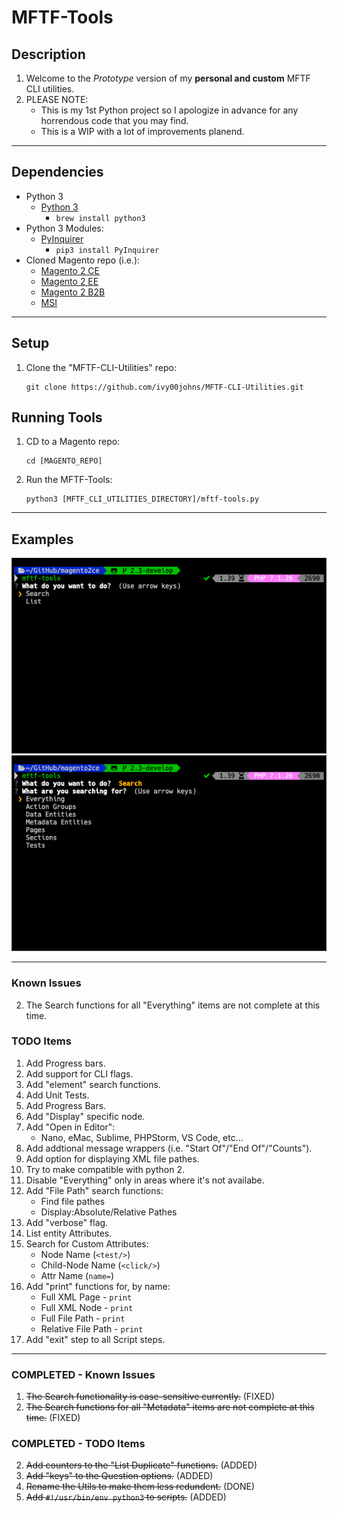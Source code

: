 # MFTF-Tools

## Description
1. Welcome to the *Prototype* version of my **personal and custom** MFTF CLI utilities.
2. PLEASE NOTE: 
    * This is my 1st Python project so I apologize in advance for any horrendous code that you may find.
    * This is a WIP with a lot of improvements planend.

----

## Dependencies
* Python 3
    * [Python 3](https://www.python.org/download/releases/3.0/)
        * ```brew install python3```
* Python 3 Modules:
    * [PyInquirer](https://github.com/CITGuru/PyInquirer)
        * ```pip3 install PyInquirer```
* Cloned Magento repo (i.e.):
    * [Magento 2 CE](https://github.com/magento/magento2ce.git)
    * [Magento 2 EE](https://github.com/magento/magento2ee)
    * [Magento 2 B2B](https://github.com/magento/magento2b2b)
    * [MSI](https://github.com/magento-engcom/msi)

----

## Setup
1. Clone the "MFTF-CLI-Utilities" repo:
    ```
    git clone https://github.com/ivy00johns/MFTF-CLI-Utilities.git
    ```

## Running Tools
1. CD to a Magento repo:
    ```
    cd [MAGENTO_REPO]
    ```
2. Run the MFTF-Tools:
    ```
    python3 [MFTF_CLI_UTILITIES_DIRECTORY]/mftf-tools.py
    ```

----

## Examples
![Question #1](https://github.com/ivy00johns/MFTF-CLI-Utilities/blob/master/Images/question-1.png?raw=true)
![Question #2](https://github.com/ivy00johns/MFTF-CLI-Utilities/blob/master/Images/question-2.png?raw=true)

----

### Known Issues
2. The Search functions for all "Everything" items are not complete at this time.

### TODO Items
1. Add Progress bars.
3. Add support for CLI flags.
5. Add "element" search functions.
6. Add Unit Tests.
7. Add Progress Bars.
8. Add "Display" specific node.
9. Add "Open in Editor":
    * Nano, eMac, Sublime, PHPStorm, VS Code, etc...
11. Add addtional message wrappers (i.e. "Start Of"/"End Of"/"Counts").
12. Add option for displaying XML file pathes.
14. Try to make compatible with python 2.
15. Disable "Everything" only in areas where it's not availabe.
16. Add "File Path" search functions:
    * Find file pathes
    * Display:Absolute/Relative Pathes
17. Add "verbose" flag.
18. List entity Attributes.
19. Search for Custom Attributes:
    * Node Name (```<test/>```)
    * Child-Node Name (```<click/>```)
    * Attr Name (```name=```)
20. Add "print" functions for, by name:
    * Full XML Page - `print`
    * Full XML Node - `print`
    * Full File Path - `print`
    * Relative File Path - `print`
21. Add "exit" step to all Script steps.

----

### COMPLETED - Known Issues
1. ~~The Search functionality is case-sensitive currently.~~ (FIXED)
3. ~~The Search functions for all "Metadata" items are not complete at this time.~~ (FIXED)

### COMPLETED - TODO Items
2. ~~Add counters to the "List Duplicate" functions.~~ (ADDED)
4. ~~Add "keys" to the Question options.~~ (ADDED)
10. ~~Rename the Utils to make them less redundent.~~ (DONE)
13. ~~Add ```#!/usr/bin/env python3``` to scripts.~~ (ADDED)